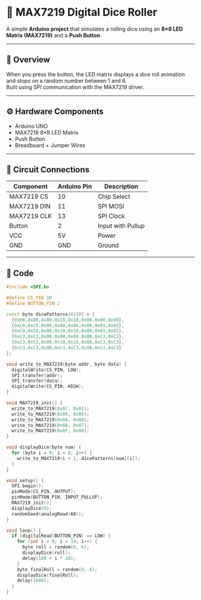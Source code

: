 # 🎲 MAX7219 Digital Dice Roller

A simple **Arduino project** that simulates a rolling dice using an **8×8 LED Matrix (MAX7219)** and a **Push Button**.

---

## 🧠 Overview
When you press the button, the LED matrix displays a dice roll animation and stops on a random number between 1 and 6.  
Built using SPI communication with the MAX7219 driver.

---

## ⚙️ Hardware Components
- Arduino UNO  
- MAX7219 8×8 LED Matrix  
- Push Button  
- Breadboard + Jumper Wires  

---

## 🧩 Circuit Connections

| Component | Arduino Pin | Description |
|------------|-------------|--------------|
| MAX7219 CS | 10 | Chip Select |
| MAX7219 DIN | 11 | SPI MOSI |
| MAX7219 CLK | 13 | SPI Clock |
| Button | 2 | Input with Pullup |
| VCC | 5V | Power |
| GND | GND | Ground |

---

## 🧾 Code
```cpp
#include <SPI.h>

#define CS_PIN 10
#define BUTTON_PIN 2

const byte dicePatterns[6][8] = {
  {0x00,0x00,0x00,0x18,0x18,0x00,0x00,0x00},
  {0xC0,0xC0,0x00,0x00,0x00,0x00,0x03,0x03},
  {0xC0,0xC0,0x00,0x18,0x18,0x00,0x03,0x03},
  {0xC3,0xC3,0x00,0x00,0x00,0x00,0xC3,0xC3},
  {0xC3,0xC3,0x00,0x18,0x18,0x00,0xC3,0xC3},
  {0xC3,0xC3,0x00,0xC3,0xC3,0x00,0xC3,0xC3}
};

void write_to_MAX7219(byte addr, byte data) {
  digitalWrite(CS_PIN, LOW);
  SPI.transfer(addr);
  SPI.transfer(data);
  digitalWrite(CS_PIN, HIGH);
}

void MAX7219_init() {
  write_to_MAX7219(0x0C, 0x01);
  write_to_MAX7219(0x09, 0x00);
  write_to_MAX7219(0x0A, 0x08);
  write_to_MAX7219(0x0B, 0x07);
  write_to_MAX7219(0x0F, 0x00);
}

void displayDice(byte num) {
  for (byte i = 0; i < 8; i++) {
    write_to_MAX7219(i + 1, dicePatterns[num][i]);
  }
}

void setup() {
  SPI.begin();
  pinMode(CS_PIN, OUTPUT);
  pinMode(BUTTON_PIN, INPUT_PULLUP);
  MAX7219_init();
  displayDice(0);
  randomSeed(analogRead(A0));
}

void loop() {
  if (digitalRead(BUTTON_PIN) == LOW) {
    for (int i = 0; i < 10; i++) {
      byte roll = random(0, 6);
      displayDice(roll);
      delay(100 + i * 20);
    }
    byte finalRoll = random(0, 6);
    displayDice(finalRoll);
    delay(1000);
  }
}
